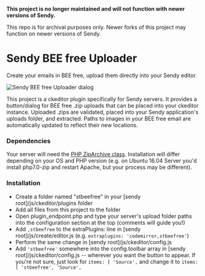 **This project is no longer maintained and will not function with newer versions of Sendy.**

This repo is for archival purposes only. Newer forks of this project may function on newer versions of Sendy.

# Sendy BEE free Uploader

Create your emails in BEE free, upload them directly into your Sendy editor.

![Sendy BEE free Uploader dialog](https://cloud.githubusercontent.com/assets/5970137/19133092/37764154-8b1c-11e6-8b3d-23a258b7ea61.png)

This project is a ckeditor plugin specifically for Sendy servers. It provides a button/dialog for BEE free .zip uploads that can be placed into your ckeditor instance. Uploaded .zips are validated, placed into your Sendy application's uploads folder, and extracted. Paths to images in your BEE free email are automatically updated to reflect their new locations.

### Dependencies

Your server will need the [PHP ZipArchive class](http://php.net/manual/en/book.zip.php). Installation will differ depending on your OS and PHP version (e.g. on Ubuntu 16.04 Server you'd install php7.0-zip and restart Apache, but your process may be different).

### Installation

- Create a folder named "stbeefree" in your [sendy root]/js/ckeditor/plugins folder
- Add all files from this project to the folder
- Open plugin_endpoint.php and type your server's upload folder paths into the configuration section at the top (comments will guide you!)
- Add `,stbeefree` to the extraPlugins: line in [sendy root]/js/create/editor.js (e.g. `extraplugins: 'codemirror,stbeefree'`)
- Perform the same change in [sendy root]/js/ckeditor/config.js
- Add `'stbeefree'` somewhere into the config.toolbar array in [sendy root]/js/ckeditor/config.js -- wherever you want the button to appear. If you're not sure, just look for `items: [ 'Source',` and change it to `items: [ 'stbeefree', 'Source',`
